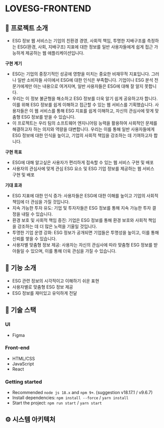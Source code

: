 # LOVESG-FRONTEND
## 📖 프로젝트 소개
* ESG 정보 웹 서비스는 기업의 친환경 경영, 사회적 책임, 투명한 지배구조를 측정하는 ESG(환경, 사회, 지배구조) 지표에 대한 정보를 일반 사용자들에게 쉽게 접근 가능하게 제공하는 웹 애플리케이션입니다.

**구현 계기**
* ESG는 기업의 중장기적인 성공에 영향을 미치는 중요한 비재무적 지표입니다. 그러나 일반 소비자들 사이에서 ESG에 대한 인식은 부족합니다. 기업이나 ESG 분석 전문가에게만 아는 내용으로 여겨지며, 일반 사용자들은 ESG에 대해 잘 알지 못합니다.
* 우리는 이 정보 불균형을 해소하고 ESG 정보를 더욱 알기 쉽게 공유하고자 합니다. 이를 위해 ESG 정보를 쉽게 이해하고 접근할 수 있는 웹 서비스를 기획했습니다. 사용자들은 이 웹 서비스를 통해 ESG 지표를 쉽게 이해하고, 자신의 관심사에 맞게 맞춤형 ESG 정보를 받을 수 있습니다.
* 이 프로젝트는 우리 팀의 소프트웨어 엔지니어링 능력을 활용하여 사회적인 문제를 해결하고자 하는 의지와 역량을 대변합니다. 우리는 이를 통해 일반 사용자들에게 ESG 정보에 대한 인식을 높이고, 기업의 사회적 책임을 강조하는 데 기여하고자 합니다.

**구현 목표**
* ESG에 대해 알고싶은 사용자가 편리하게 접속할 수 있는 웹 서비스 구현 및 배포
* 사용자의 관심사에 맞게 관심 ESG 요소 및 ESG 기업 정보를 제공하는 웹 서비스 구현 및 배포
 
**기대 효과**
* ESG 지표에 대한 인식 증가: 사용자들은 ESG에 대한 이해를 높이고 기업의 사회적 책임에 더 관심을 가질 것입니다.
* 지속 가능한 투자 유도: 기업 및 투자자들은 ESG 정보를 통해 지속 가능한 투자 결정을 내릴 수 있습니다.
* 환경 보호 및 사회적 책임 증진: 기업은 ESG 정보를 통해 환경 보호와 사회적 책임을 강조하는 데 더 많은 노력을 기울일 것입니다.
* 투명한 기업 운영 강화: ESG 정보가 공개되면 기업들은 투명성을 높이고, 이를 통해 신뢰를 쌓을 수 있습니다.
* 사용자별 맞춤형 정보 제공: 사용자는 자신의 관심사에 따라 맞춤형 ESG 정보를 받아들일 수 있으며, 이를 통해 더욱 관심을 가질 수 있습니다.

## 🔎 기능 소개
* ESG 관련 정보의 시각적이고 이해하기 쉬운 표현
* 사용자별로 맞춤형 ESG 정보 제공
* ESG 정보를 재미있고 유익하게 전달

## 📃 기술 스택
### UI
* Figma

### Front-end
* HTML/CSS
* JavaScript
* React

### Getting started
- Recommended `node js 18.x` and `npm 9+`. (suggestion v18.17.1 / v9.6.7)
- Install dependencies: `npm install --force` / `yarn install`
- Start the project: `npm run start` / `yarn start`

## ⚙️ 시스템 아키텍처

